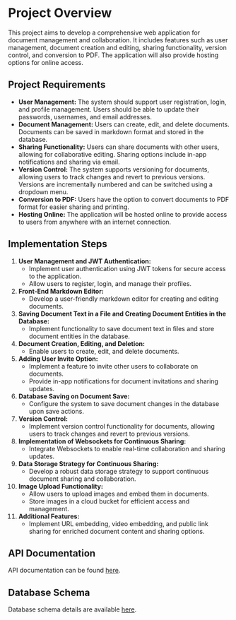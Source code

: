 # Project Overview

This project aims to develop a comprehensive web application for document management and collaboration. It includes features such as user management, document creation and editing, sharing functionality, version control, and conversion to PDF. The application will also provide hosting options for online access.

## Project Requirements
- **User Management:** The system should support user registration, login, and profile management. Users should be able to update their passwords, usernames, and email addresses.
- **Document Management:** Users can create, edit, and delete documents. Documents can be saved in markdown format and stored in the database.
- **Sharing Functionality:** Users can share documents with other users, allowing for collaborative editing. Sharing options include in-app notifications and sharing via email.
- **Version Control:** The system supports versioning for documents, allowing users to track changes and revert to previous versions. Versions are incrementally numbered and can be switched using a dropdown menu.
- **Conversion to PDF:** Users have the option to convert documents to PDF format for easier sharing and printing.
- **Hosting Online:** The application will be hosted online to provide access to users from anywhere with an internet connection.

## Implementation Steps

1. **User Management and JWT Authentication:**
   - Implement user authentication using JWT tokens for secure access to the application.
   - Allow users to register, login, and manage their profiles.
2. **Front-End Markdown Editor:**
   - Develop a user-friendly markdown editor for creating and editing documents.
3. **Saving Document Text in a File and Creating Document Entities in the Database:**
   - Implement functionality to save document text in files and store document entities in the database.
4. **Document Creation, Editing, and Deletion:**
   - Enable users to create, edit, and delete documents.
5. **Adding User Invite Option:**
   - Implement a feature to invite other users to collaborate on documents.
   - Provide in-app notifications for document invitations and sharing updates.
6. **Database Saving on Document Save:**
   - Configure the system to save document changes in the database upon save actions.
7. **Version Control:**
   - Implement version control functionality for documents, allowing users to track changes and revert to previous versions.
8. **Implementation of Websockets for Continuous Sharing:**
   - Integrate Websockets to enable real-time collaboration and sharing updates.
9. **Data Storage Strategy for Continuous Sharing:**
   - Develop a robust data storage strategy to support continuous document sharing and collaboration.
10. **Image Upload Functionality:**
    - Allow users to upload images and embed them in documents.
    - Store images in a cloud bucket for efficient access and management.
11. **Additional Features:**
    - Implement URL embedding, video embedding, and public link sharing for enriched document content and sharing options.

## API Documentation

API documentation can be found [here](notes/API_ROUTES.md).

## Database Schema

Database schema details are available [here](notes/SCHEMA.md).